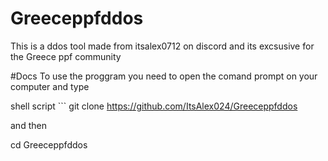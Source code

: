 # Greeceppfddos
This is a ddos tool made from itsalex0712 on discord and its excsusive for the Greece ppf community


#Docs
To use the proggram you need to open the comand prompt on your computer and type 



shell script ```
git clone https://github.com/ItsAlex024/Greeceppfddos

and then 

cd Greeceppfddos
```
